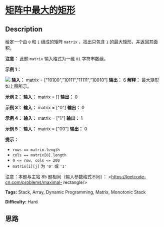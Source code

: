 # [矩阵中最大的矩形][title]

## Description

给定一个由 `0` 和 `1` 组成的矩阵 `matrix` ，找出只包含 `1` 的最大矩形，并返回其面积。

**注意：** 此题 `matrix` 输入格式为一维 `01` 字符串数组。



**示例 1：**

![](https://assets.leetcode.com/uploads/2020/09/14/maximal.jpg)
            **输入：** matrix = ["10100","10111","11111","10010"]    **输出：** 6    **解释：** 最大矩形如上图所示。    

**示例 2：**
            **输入：** matrix = []    **输出：** 0    

**示例 3：**
            **输入：** matrix = ["0"]    **输出：** 0    

**示例 4：**
            **输入：** matrix = ["1"]    **输出：** 1    

**示例 5：**
            **输入：** matrix = ["00"]    **输出：** 0    



**提示：**

  * `rows == matrix.length`
  * `cols == matrix[0].length`
  * `0 <= row, cols <= 200`
  * `matrix[i][j]` 为 `'0'` 或 `'1'`



注意：本题与主站 85 题相同（输入参数格式不同）： <https://leetcode-cn.com/problems/maximal-
rectangle/>


**Tags:** Stack, Array, Dynamic Programming, Matrix, Monotonic Stack

**Difficulty:** Hard

## 思路

[title]: https://leetcode-cn.com/problems/PLYXKQ
